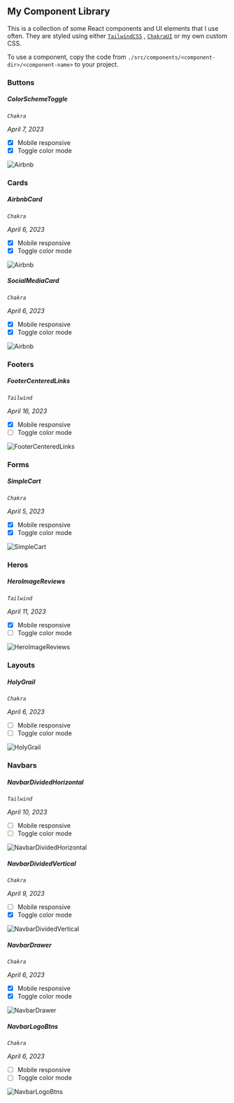 ## My Component Library

This is a collection of some React components and UI elements that I use often. They are styled using either [`TailwindCSS`](https://tailwindcss.com/) , [`ChakraUI`](https://chakra-ui.com/) or my own custom CSS.

To use a component, copy the code from `./src/components/<component-dir>/<component-name>` to your project.  

### Buttons 

##### ColorSchemeToggle

*`Chakra`*

*April 7, 2023*

- [x] Mobile responsive
- [x] Toggle color mode

![Airbnb](./docs/ColorSchemeToggle1.jpg)

### Cards 

##### AirbnbCard

*`Chakra`*

*April 6, 2023*

- [x] Mobile responsive
- [x] Toggle color mode

![Airbnb](./docs/AirbnbCard1.jpg)

##### SocialMediaCard

*`Chakra`*

*April 6, 2023*

- [x] Mobile responsive
- [x] Toggle color mode

![Airbnb](./docs/SocialMediaCard.jpg)

### Footers 

##### FooterCenteredLinks

*`Tailwind`*

*April 16, 2023*

- [x] Mobile responsive
- [ ] Toggle color mode

![FooterCenteredLinks]()

### Forms 

##### SimpleCart

*`Chakra`*

*April 5, 2023*

- [x] Mobile responsive
- [x] Toggle color mode

![SimpleCart](./docs/SimpleCart1.jpg)

### Heros 

##### HeroImageReviews

*`Tailwind`*

*April 11, 2023*

- [x] Mobile responsive
- [ ] Toggle color mode

![HeroImageReviews](./docs/HeroImageReviews.jpg)

### Layouts 

##### HolyGrail

*`Chakra`*

*April 6, 2023*

- [ ] Mobile responsive
- [ ] Toggle color mode

![HolyGrail](./docs/HolyGrail.jpg)

### Navbars 

##### NavbarDividedHorizontal

*`Tailwind`*

*April 10, 2023*

- [ ] Mobile responsive
- [ ] Toggle color mode

![NavbarDividedHorizontal](./docs/NavbarDividedHorizontal.jpg)

##### NavbarDividedVertical

*`Chakra`*

*April 9, 2023*

- [ ] Mobile responsive
- [x] Toggle color mode

![NavbarDividedVertical](./docs/NavbarDividedVertical.jpg)

##### NavbarDrawer

*`Chakra`*

*April 6, 2023*

- [x] Mobile responsive
- [x] Toggle color mode

![NavbarDrawer](./docs/NavbarDrawer.jpg)

##### NavbarLogoBtns

*`Chakra`*

*April 6, 2023*

- [ ] Mobile responsive
- [ ] Toggle color mode

![NavbarLogoBtns](./docs/NavbarLogoBtns.jpg)